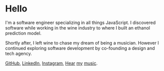 # Hello

I'm a software engineer specializing in all things JavaScript. I discovered software while working in the wine industry  to  where I built an ethanol prediction model.

Shortly after, I left wine to chase my dream of being a musician. However I continued exploring software development by co-founding a design and tech agency.

[GitHub](http://github.com/rgruesbeck/projects),
[LinkedIn](https://www.linkedin.com/in/ron-gruesbeck/),
[Instagram](https://www.instagram.com/kybrdct),
[Hear](https://www.youtube.com/watch?v=mq5n-WyPh3A)
[my](https://www.youtube.com/watch?v=O8TaunWUPYA)
[music](https://www.youtube.com/watch?v=bzTLttOCCj0).
